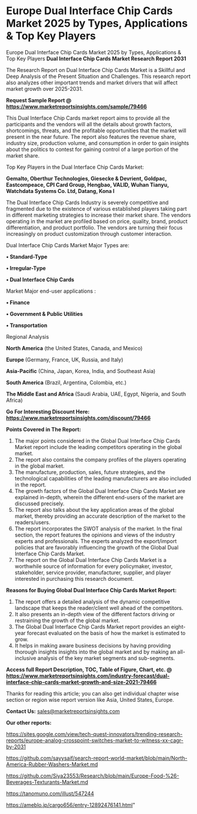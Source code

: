 # Europe Dual Interface Chip Cards Market 2025 by Types, Applications & Top Key Players
Europe Dual Interface Chip Cards Market 2025 by Types, Applications & Top Key Players
<strong>Dual Interface Chip Cards Market Research Report 2031</strong>

The Research Report on Dual Interface Chip Cards Market is a Skillful and Deep Analysis of the Present Situation and Challenges. This research report also analyzes other important trends and market drivers that will affect market growth over 2025-2031.

<strong>Request Sample Report @ <a href=https://www.marketreportsinsights.com/sample/79466>https://www.marketreportsinsights.com/sample/79466</a></strong>

This Dual Interface Chip Cards market report aims to provide all the participants and the vendors will all the details about growth factors, shortcomings, threats, and the profitable opportunities that the market will present in the near future. The report also features the revenue share, industry size, production volume, and consumption in order to gain insights about the politics to contest for gaining control of a large portion of the market share.

Top Key Players in the Dual Interface Chip Cards Market:

<strong>Gemalto, Oberthur Technologies, Giesecke & Devrient, Goldpac, Eastcompeace, CPI Card Group, Hengbao, VALID, Wuhan Tianyu, Watchdata Systems Co. Ltd, Datang, Kona I</strong>

The Dual Interface Chip Cards Industry is severely competitive and fragmented due to the existence of various established players taking part in different marketing strategies to increase their market share. The vendors operating in the market are profiled based on price, quality, brand, product differentiation, and product portfolio. The vendors are turning their focus increasingly on product customization through customer interaction.

Dual Interface Chip Cards Market Major Types are:

<strong>• Standard-Type

• Irregular-Type

• Dual Interface Chip Cards</strong>

Market Major end-user applications :

<strong>• Finance

• Government & Public Utilities

• Transportation</strong>

Regional Analysis

</u><strong><b>North America</b></strong> (the United States, Canada, and Mexico)

<strong><b>Europe </b></strong>(Germany, France, UK, Russia, and Italy)

<strong><b>Asia-Pacific</b></strong> (China, Japan, Korea, India, and Southeast Asia)

<strong><b>South America</b></strong> (Brazil, Argentina, Colombia, etc.)

<strong><b>The Middle East and Africa</b></strong> (Saudi Arabia, UAE, Egypt, Nigeria, and South Africa)

<strong>Go For Interesting Discount Here: <a href=https://www.marketreportsinsights.com/discount/79466>https://www.marketreportsinsights.com/discount/79466</a></strong>

<strong>Points Covered in The Report:</strong>
<ol>
  <li>The major points considered in the Global Dual Interface Chip Cards Market report include the leading competitors operating in the global market.</li>
  <li>The report also contains the company profiles of the players operating in the global market.</li>
  <li>The manufacture, production, sales, future strategies, and the technological capabilities of the leading manufacturers are also included in the report.</li>
  <li>The growth factors of the Global Dual Interface Chip Cards Market are explained in-depth, wherein the different end-users of the market are discussed precisely.</li>
  <li>The report also talks about the key application areas of the global market, thereby providing an accurate description of the market to the readers/users.</li>
  <li>The report incorporates the SWOT analysis of the market. In the final section, the report features the opinions and views of the industry experts and professionals. The experts analyzed the export/import policies that are favorably influencing the growth of the Global Dual Interface Chip Cards Market.</li>
  <li>The report on the Global Dual Interface Chip Cards Market is a worthwhile source of information for every policymaker, investor, stakeholder, service provider, manufacturer, supplier, and player interested in purchasing this research document.</li>
</ol>
<strong>Reasons for Buying Global Dual Interface Chip Cards Market Report:</strong>

<ol>
  <li>The report offers a detailed analysis of the dynamic competitive landscape that keeps the reader/client well ahead of the competitors.</li>
  <li>It also presents an in-depth view of the different factors driving or restraining the growth of the global market.</li>
  <li>The Global Dual Interface Chip Cards Market report provides an eight-year forecast evaluated on the basis of how the market is estimated to grow.</li>
  <li>It helps in making aware business decisions by having providing thorough insights insights into the global market and by making an all-inclusive analysis of the key market segments and sub-segments.</li>
</ol>
<strong>Access full Report Description, TOC, Table of Figure, Chart, etc. @ <a href=https://www.marketreportsinsights.com/industry-forecast/dual-interface-chip-cards-market-growth-and-size-2021-79466>https://www.marketreportsinsights.com/industry-forecast/dual-interface-chip-cards-market-growth-and-size-2021-79466</a></strong>


Thanks for reading this article; you can also get individual chapter wise section or region wise report version like Asia, United States, Europe.

<strong>Contact Us:</strong>
sales@marketreportsinsights.com

<strong>Our other reports:</strong>

<a href=https://sites.google.com/view/tech-quest-innovators/trending-research-reports/europe-analog-crosspoint-switches-market-to-witness-xx-cagr-by-2031>https://sites.google.com/view/tech-quest-innovators/trending-research-reports/europe-analog-crosspoint-switches-market-to-witness-xx-cagr-by-2031</a>

<a href=https://github.com/sayysaif/search-report-world-market/blob/main/North-America-Rubber-Washers-Market.md>https://github.com/sayysaif/search-report-world-market/blob/main/North-America-Rubber-Washers-Market.md</a>

<a href=https://github.com/Siya23553/Research/blob/main/Europe-Food-%26-Beverages-Texturants-Market.md>https://github.com/Siya23553/Research/blob/main/Europe-Food-%26-Beverages-Texturants-Market.md</a>

<a href=https://tanomuno.com/illust/547244>https://tanomuno.com/illust/547244</a>

<a href=https://ameblo.jp/cargo656/entry-12892476141.html>https://ameblo.jp/cargo656/entry-12892476141.html</a>"
